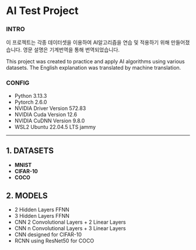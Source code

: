 # AI Test Project

### INTRO

이 프로젝트는 각종 데이터셋을 이용하여 AI알고리즘을 연습 및 적용하기 위해 만들어졌습니다.
영문 설명은 기계번역을 통해 번역되었습니다.

This project was created to practice and apply AI algorithms using various datasets.
The English explanation was translated by machine translation.

### CONFIG
- Python 3.13.3
- Pytorch 2.6.0
- NVIDIA Driver Version 572.83
- NVIDIA Cuda Version 12.6
- NVIDIA CuDNN Version 9.8.0
- WSL2 Ubuntu 22.04.5 LTS jammy
---
## 1. DATASETS
- **MNIST**
- **CIFAR-10**
- **COCO**
## 2. MODELS
- 2 Hidden Layers FFNN
- 3 Hidden Layers FFNN
- CNN 2 Convolutional Layers + 2 Linear Layers
- CNN n Convolutional Layers + 3 Linear Layers
- CNN designed for CIFAR-10
- RCNN using ResNet50 for COCO